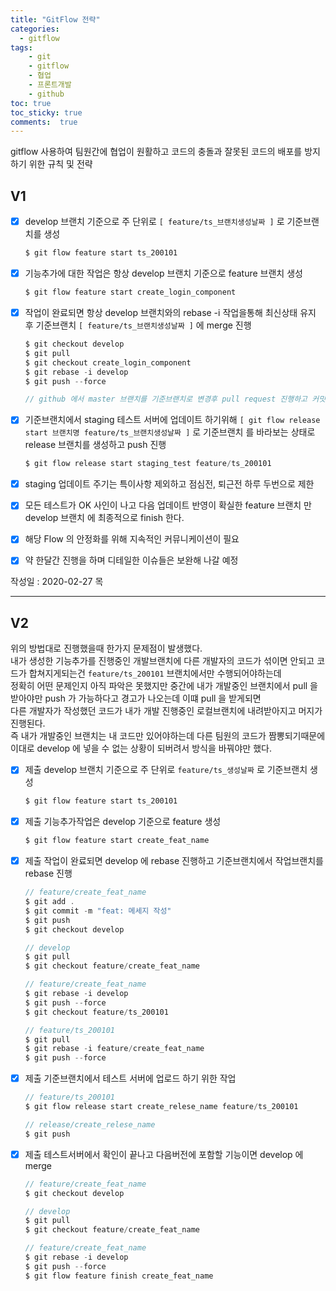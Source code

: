 ```yaml
---
title: "GitFlow 전략"
categories: 
  - gitflow
tags: 
    - git
    - gitflow
    - 협업
    - 프론트개발
    - github
toc: true
toc_sticky: true
comments:  true
---
```


gitflow 사용하여 팀원간에 협업이 원활하고 코드의 충돌과 잘못된 코드의 배포를 방지하기 위한 규칙 및 전략  
  
## V1
  - [X] develop 브랜치 기준으로 주 단위로 `[ feature/ts_브랜치생성날짜 ]` 로 기준브랜치를 생성  
    ``` javascript
    $ git flow feature start ts_200101
    ```
- [X] 기능추가에 대한 작업은 항상 develop 브랜치 기준으로 feature 브랜치 생성  
    ``` javascript
    $ git flow feature start create_login_component
    ```
- [X] 작업이 완료되면 항상 develop 브랜치와의 rebase -i 작업을통해 최신상태 유지 후 기준브랜치 `[ feature/ts_브랜치생성날짜 ]` 에 merge 진행  
    ``` javascript
    $ git checkout develop
    $ git pull
    $ git checkout create_login_component
    $ git rebase -i develop
    $ git push --force

    // github 에서 master 브랜치를 기준브랜치로 변경후 pull request 진행하고 커밋 메세지 작성후 이상없는지 체크후 merge 진행
    ```


  
- [x] 기준브랜치에서 staging 테스트 서버에 업데이트 하기위해 `[ git flow release start 브랜치명 feature/ts_브랜치생성날짜 ]` 로 기준브랜치 를 바라보는 상태로 release 브랜치를 생성하고 push 진행  
    ``` javascript
    $ git flow release start staging_test feature/ts_200101
    ```
- [x] staging 업데이트 주기는 특이사항 제외하고 점심전, 퇴근전 하루 두번으로 제한  
- [x] 모든 테스트가 OK 사인이 나고 다음 업데이트 반영이 확실한 feature 브랜치 만 develop 브랜치 에 최종적으로 finish 한다.  
- [x] 해당 Flow 의 안정화를 위해 지속적인 커뮤니케이션이 필요
- [x] 약 한달간 진행을 하며 디테일한 이슈들은 보완해 나갈 예정   
 
작성일 : 2020-02-27 목

-------

## V2

위의 방법대로 진행했을때 한가지 문제점이 발생했다.  
내가 생성한 기능추가를 진행중인 개발브랜치에 다른 개발자의 코드가 섞이면 안되고 코드가 합쳐지게되는건 `feature/ts_200101` 브랜치에서만 수행되어야하는데  
정확히 어떤 문제인지 아직 파악은 못했지만 중간에 내가 개발중인 브랜치에서 pull 을 받아야만 push 가 가능하다고 경고가 나오는데 이떄 pull 을 받게되면  
다른 개발자가 작성했던 코드가 내가 개발 진행중인 로컬브랜치에 내려받아지고 머지가 진행된다.  
즉 내가 개발중인 브랜치는 내 코드만 있어야하는데 다른 팀원의 코드가 짬뽕되기때문에 이대로 develop 에 넣을 수 없는 상황이 되버려서 방식을 바꿔야만 했다.  


- [x] 제출 develop 브랜치 기준으로 주 단위로 `feature/ts_생성날짜` 로 기준브랜치 생성
    ```javascript
    $ git flow feature start ts_200101
    ```

- [x] 제출 기능추가작업은 develop 기준으로 feature 생성
    ``` javascript
    $ git flow feature start create_feat_name
    ```

- [x] 제출 작업이 완료되면 develop 에 rebase 진행하고 기준브랜치에서 작업브랜치를 rebase 진행

    ``` javascript
    // feature/create_feat_name
    $ git add .
    $ git commit -m "feat: 메세지 작성"
    $ git push
    $ git checkout develop

    // develop
    $ git pull
    $ git checkout feature/create_feat_name

    // feature/create_feat_name
    $ git rebase -i develop
    $ git push --force
    $ git checkout feature/ts_200101

    // feature/ts_200101
    $ git pull
    $ git rebase -i feature/create_feat_name
    $ git push --force
    ```

- [x] 제출 기준브랜치에서 테스트 서버에 업로드 하기 위한 작업

    ``` javascript
    // feature/ts_200101
    $ git flow release start create_relese_name feature/ts_200101

    // release/create_relese_name
    $ git push
    ``` 


- [x] 제출 테스트서버에서 확인이 끝나고 다음버전에 포함할 기능이면 develop 에 merge

    ``` javascript
    // feature/create_feat_name
    $ git checkout develop

    // develop
    $ git pull
    $ git checkout feature/create_feat_name

    // feature/create_feat_name
    $ git rebase -i develop
    $ git push --force
    $ git flow feature finish create_feat_name
    ```

